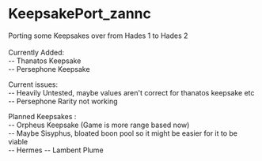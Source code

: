 # KeepsakePort_zannc
Porting some Keepsakes over from Hades 1 to Hades 2
<br><br>
Currently Added: <br>
    -- Thanatos Keepsake<br>
    -- Persephone Keepsake<br>

Current issues: <br>
    -- Heavily Untested, maybe values aren't correct for thanatos keepsake etc<br>
    -- Persephone Rarity not working<br>

Planned Keepsakes : <br>
    -- Orpheus Keepsake (Game is more range based now)<br>
    -- Maybe Sisyphus, bloated boon pool so it might be easier for it to be viable<br>
    -- Hermes -- Lambent Plume 